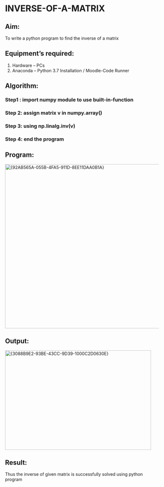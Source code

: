 # INVERSE-OF-A-MATRIX
## Aim:
To write a python program to find the inverse of a matrix
## Equipment’s required:
1. 	Hardware – PCs
2. 	Anaconda – Python 3.7 Installation / Moodle-Code Runner
## Algorithm:
### Step1 : import numpy module to use built-in-function
### Step 2: assign matrix v in numpy.array()
### Step 3: using np.linalg.inv(v)
### Step 4: end the program 
## Program:
<img width="1324" height="538" alt="{92AB565A-055B-4FA5-911D-8EE11DAA0B1A}" src="https://github.com/user-attachments/assets/10aae63c-fb1d-452d-8c94-4bd2b865dc21" />

## Output:
<img width="478" height="326" alt="{3088B9E2-93BE-43CC-9D39-1000C2D0630E}" src="https://github.com/user-attachments/assets/6fad0d7b-5ecf-4eea-84c7-304049c0d001" />

## Result:
Thus the inverse of given matrix is successfully solved using python program

